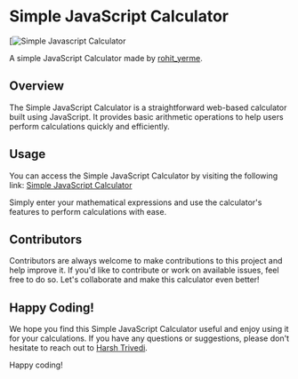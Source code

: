 # Simple JavaScript Calculator

[![Simple Javascript Calculator](https://github.com/rohityerme/node-js-app)

A simple JavaScript Calculator made by [rohit_yerme](https://github.com/rohityerme).

## Overview

The Simple JavaScript Calculator is a straightforward web-based calculator built using JavaScript. It provides basic arithmetic operations to help users perform calculations quickly and efficiently.

## Usage

You can access the Simple JavaScript Calculator by visiting the following link: [Simple JavaScript Calculator](https://github.com/rohityerme/node-js-app)

Simply enter your mathematical expressions and use the calculator's features to perform calculations with ease.

## Contributors

Contributors are always welcome to make contributions to this project and help improve it. If you'd like to contribute or work on available issues, feel free to do so. Let's collaborate and make this calculator even better!

## Happy Coding!

We hope you find this Simple JavaScript Calculator useful and enjoy using it for your calculations. If you have any questions or suggestions, please don't hesitate to reach out to [Harsh Trivedi](https://github.com/rohityerme).

Happy coding!

